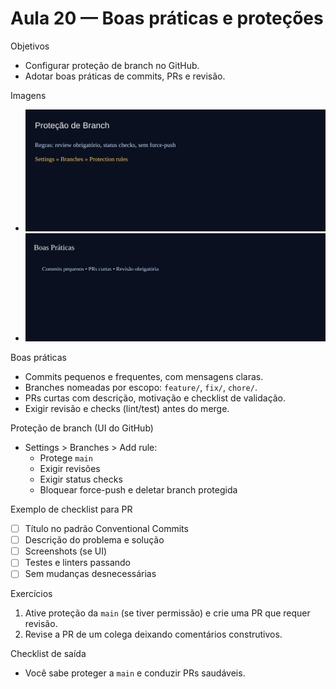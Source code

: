 # Aula 20 — Boas práticas e proteções

Objetivos
- Configurar proteção de branch no GitHub.
- Adotar boas práticas de commits, PRs e revisão.

Imagens
- ![Proteção de branch](../assets/branch-protection.svg)
- ![Boas práticas](../assets/best-practices.svg)

Boas práticas
- Commits pequenos e frequentes, com mensagens claras.
- Branches nomeadas por escopo: `feature/`, `fix/`, `chore/`.
- PRs curtas com descrição, motivação e checklist de validação.
- Exigir revisão e checks (lint/test) antes do merge.

Proteção de branch (UI do GitHub)
- Settings > Branches > Add rule:
  - Protege `main`
  - Exigir revisões
  - Exigir status checks
  - Bloquear force-push e deletar branch protegida

Exemplo de checklist para PR
- [ ] Título no padrão Conventional Commits
- [ ] Descrição do problema e solução
- [ ] Screenshots (se UI)
- [ ] Testes e linters passando
- [ ] Sem mudanças desnecessárias

Exercícios
1) Ative proteção da `main` (se tiver permissão) e crie uma PR que requer revisão.
2) Revise a PR de um colega deixando comentários construtivos.

Checklist de saída
- Você sabe proteger a `main` e conduzir PRs saudáveis.